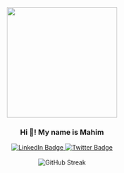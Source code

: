<div align="center">
  <img src="https://giffiles.alphacoders.com/163/163818.gif" width="250"/>
</div>
<div align="center"><h3>Hi 👋! My name is Mahim</h3></div>
<!-- <div align="center">A passionate programmer and tech enthusiast.</div> -->
<div id="badges" align="center">
  <a href="https://www.linkedin.com/in/mahim-tiwari/">
    <img src="https://img.shields.io/badge/LinkedIn-blue?style=for-the-badge&logo=linkedin&logoColor=white" alt="LinkedIn Badge"/>
  </a>
  <a href="your-twitter-URL">
    <img src="https://img.shields.io/badge/Twitter-blue?style=for-the-badge&logo=twitter&logoColor=white" alt="Twitter Badge"/>
  </a>
</div>
<br>
<div align="center">
<img src="https://github-readme-streak-stats.herokuapp.com?user=mahimtiwari&theme=java-dark&border_radius=30&card_width=509" alt="GitHub Streak" />
</div>
